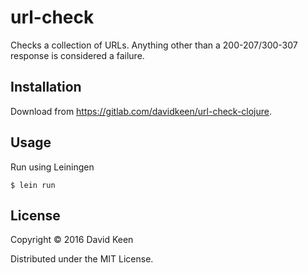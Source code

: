 # url-check

Checks a collection of URLs. Anything other than a 200-207/300-307 response is considered a failure.

## Installation

Download from https://gitlab.com/davidkeen/url-check-clojure.

## Usage

Run using Leiningen

    $ lein run

## License

Copyright © 2016 David Keen

Distributed under the MIT License.
